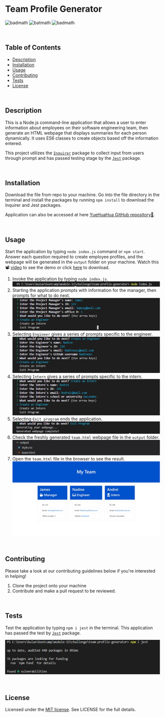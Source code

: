 # Team Profile Generator

![badmath](https://img.shields.io/github/issues/YueHuaHua/team-profile-generator) ![batmath](https://img.shields.io/github/issues-pr-closed/yueHuaHua/team-profile-generator) ![badmath](https://img.shields.io/github/license/YueHuaHua/team-profile-generator)

</br>
  
## Table of Contents

- [Description](#description)
- [Installation](#installation)
- [Usage](#usage)
- [Contributing](#contributing)
- [Tests](#tests)
- [License](#license)

</br>

## Description

This is a Node.js command-line application that allows a user to enter information about employees on their software engineering team, then generate an HTML webpage that displays summaries for each person dynamically. It uses ES6 classes to create objects based off the information entered.

This project utilizes the [`Inquirer`](https://www.npmjs.com/package/inquirer) package to collect input from users through prompt and has passed testing stage by the [`Jest`](https://www.npmjs.com/package/jest) package.

</br>

## Installation

Download the file from repo to your machine. Go into the file directory in the terminal and install the packages by running `npm install` to download the Inquirer and Jest packages.

Application can also be accessed at here [YueHuaHua GitHub repository👾](https://github.com/YueHuaHua/module-08-challenge).

</br>

## Usage

Start the application by typing `node index.js` command or `npm start`. Answer each question required to create employee profiles, and the webpage will be generated in the `output` folder on your machine. Watch this 📽 [video](assets/img/demo-video.mp4) to see the demo or click [here](https://www.dropbox.com/s/spktbbim3tqmhmv/demo-video.mp4?dl=0) to download.

1. Invoke the application by typing `node index.js`.
![Usage Step 1](./assets/img/readme-01-step-1.JPG)
2. Starting the application prompts with information for the manager, then prompts for what to do next.
![Usage Step 2](./assets/img/readme-02-step-2.JPG)
3. Selecting `Engineer` gives a series of prompts specific to the engineer.
![Usage Step 3](./assets/img/readme-03-step-3.JPG)
4. Selecting `Intern` gives a series of prompts specific to the intern.
![Usage Step 3](./assets/img/readme-04-step-4.JPG)
5. Selecting `Exit program` ends the application.
![Usage Step 3](./assets/img/readme-05-step-5.JPG)
6. Check the freshly generated `team.html` webpage file in the `output` folder. 
![Usage Step 4](./assets/img/readme-06-step-6.JPG) 
7. Open the `team.html` file in the browser to see the result.
![Usage Step 4](./assets/img/readme-07-step-7.JPG) 

</br>

## Contributing

Please take a look at our contributing guidelines below if you're interested in helping!

1. Clone the project onto your machine
2. Contribute and make a pull request to be reviewed.

</br>

## Tests

Test the application by typing `npm i jest` in the terminal. This application has passed the test by [`Jest`](https://www.npmjs.com/package/jest) package.

![Application testing](./assets/img/readme-10-test.JPG)

</br>

## License

Licensed under the [MIT license](https://github.com/git/git-scm.com/blob/main/MIT-LICENSE.txt). See LICENSE for the full details.

